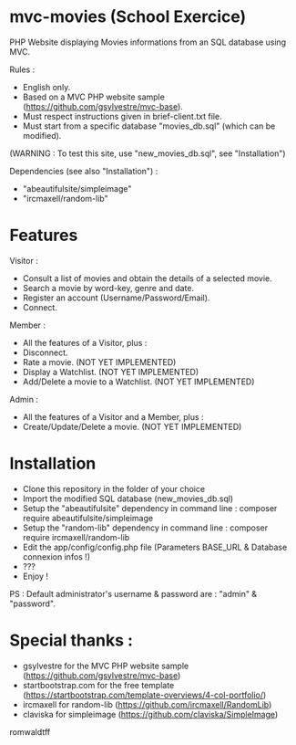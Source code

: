 # mvc-movies (School Exercice)


PHP Website displaying Movies informations from an SQL database using MVC.

Rules :
- English only.
- Based on a MVC PHP website sample (https://github.com/gsylvestre/mvc-base).
- Must respect instructions given in brief-client.txt file.
- Must start from a specific database "movies_db.sql" (which can be modified).

(WARNING : To test this site, use "new_movies_db.sql", see "Installation")

Dependencies (see also "Installation") :
- "abeautifulsite/simpleimage"
- "ircmaxell/random-lib"

# Features

Visitor :
- Consult a list of movies and obtain the details of a selected movie.
- Search a movie by word-key, genre and date.
- Register an account (Username/Password/Email).
- Connect.

Member :
- All the features of a Visitor, plus :
- Disconnect.
- Rate a movie. (NOT YET IMPLEMENTED)
- Display a Watchlist. (NOT YET IMPLEMENTED)
- Add/Delete a movie to a Watchlist. (NOT YET IMPLEMENTED)

Admin :
- All the features of a Visitor and a Member, plus :
- Create/Update/Delete a movie. (NOT YET IMPLEMENTED)

# Installation

- Clone this repository in the folder of your choice
- Import the modified SQL database (new_movies_db.sql)
- Setup the "abeautifulsite" dependency in command line : composer require abeautifulsite/simpleimage
- Setup the "random-lib" dependency in command line : composer require ircmaxell/random-lib
- Edit the app/config/config.php file (Parameters BASE_URL & Database connexion infos !)
- ???
- Enjoy !

PS : Default administrator's username & password are : "admin" & "password".

# Special thanks :

- gsylvestre for the MVC PHP website sample (https://github.com/gsylvestre/mvc-base)
- startbootstrap.com for the free template (https://startbootstrap.com/template-overviews/4-col-portfolio/)
- ircmaxell for random-lib (https://github.com/ircmaxell/RandomLib)
- claviska for simpleimage (https://github.com/claviska/SimpleImage)


romwaldtff
